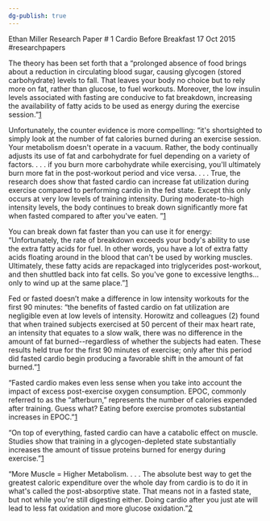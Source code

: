 ```yaml
---
dg-publish: true
---
```


Ethan Miller
Research Paper # 1
Cardio Before Breakfast
17 Oct 2015
#researchpapers 

The theory has been set forth that a “prolonged absence of food brings about a reduction in circulating blood sugar, causing glycogen (stored carbohydrate) levels to fall. That leaves your body no choice but to rely more on fat, rather than glucose, to fuel workouts. Moreover, the low insulin levels associated with fasting are conducive to fat breakdown, increasing the availability of fatty acids to be used as energy during the exercise session.”[1](http://www.bodybuilding.com/fun/the-myth-of-cardio-before-breakfast-debunked.html)

Unfortunately, the counter evidence is more compelling: “it's shortsighted to simply look at the number of fat calories burned during an exercise session. Your metabolism doesn't operate in a vacuum. Rather, the body continually adjusts its use of fat and carbohydrate for fuel depending on a variety of factors. . . . if you burn more carbohydrate while exercising, you'll ultimately burn more fat in the post-workout period and vice versa. . . . True, the research does show that fasted cardio can increase fat utilization during exercise compared to performing cardio in the fed state. Except this only occurs at very low levels of training intensity. During moderate-to-high intensity levels, the body continues to break down significantly more fat when fasted compared to after you've eaten. ”[1](http://www.bodybuilding.com/fun/the-myth-of-cardio-before-breakfast-debunked.html)

You can break down fat faster than you can use it for energy: “Unfortunately, the rate of breakdown exceeds your body's ability to use the extra fatty acids for fuel. In other words, you have a lot of extra fatty acids floating around in the blood that can't be used by working muscles. Ultimately, these fatty acids are repackaged into triglycerides post-workout, and then shuttled back into fat cells. So you've gone to excessive lengths…only to wind up at the same place.”[1](http://www.bodybuilding.com/fun/the-myth-of-cardio-before-breakfast-debunked.html)

Fed or fasted doesn’t make a difference in low intensity workouts for the first 90 minutes: “the benefits of fasted cardio on fat utilization are negligible even at low levels of intensity. Horowitz and colleagues (2) found that when trained subjects exercised at 50 percent of their max heart rate, an intensity that equates to a slow walk, there was no difference in the amount of fat burned--regardless of whether the subjects had eaten. These results held true for the first 90 minutes of exercise; only after this period did fasted cardio begin producing a favorable shift in the amount of fat burned.”[1](http://www.bodybuilding.com/fun/the-myth-of-cardio-before-breakfast-debunked.html)

“Fasted cardio makes even less sense when you take into account the impact of excess post-exercise oxygen consumption. EPOC, commonly referred to as the “afterburn,” represents the number of calories expended after training. Guess what? Eating before exercise promotes substantial increases in EPOC.”[1](http://www.bodybuilding.com/fun/the-myth-of-cardio-before-breakfast-debunked.html)

“On top of everything, fasted cardio can have a catabolic effect on muscle. Studies show that training in a glycogen-depleted state substantially increases the amount of tissue proteins burned for energy during exercise.”[1](http://www.bodybuilding.com/fun/the-myth-of-cardio-before-breakfast-debunked.html)

“More Muscle = Higher Metabolism. . . . The absolute best way to get the greatest caloric expenditure over the whole day from cardio is to do it in what's called the post-absorptive state. That means not in a fasted state, but not while you're still digesting either. Doing cardio after you just ate will lead to less fat oxidation and more glucose oxidation.”[2](https://www.t-nation.com/training/fasted-cardio-eats-muscle)